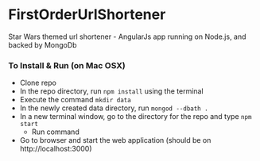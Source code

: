 # FirstOrderUrlShortener
Star Wars themed url shortener - AngularJs app running on Node.js, and backed by MongoDb

### To Install & Run (on Mac OSX)

- Clone repo
- In the repo directory, run `npm install` using the terminal
- Execute the command `mkdir data`
- In the newly created data directory, run `mongod --dbath .`
- In a new terminal window, go to the directory for the repo and type `npm start`
  - Run command
- Go to browser and start the web application (should be on http://localhost:3000)
